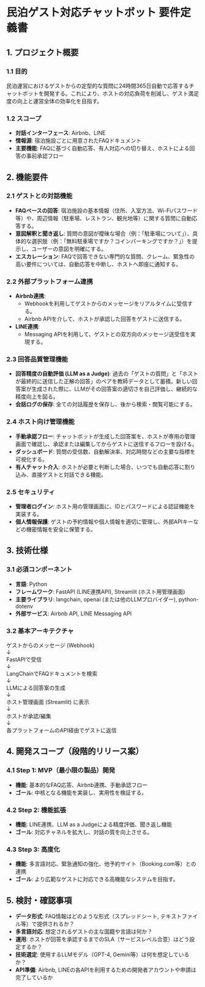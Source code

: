 # **民泊ゲスト対応チャットボット 要件定義書**

## **1\. プロジェクト概要**

### **1.1 目的**

民泊運営におけるゲストからの定型的な質問に24時間365日自動で応答するチャットボットを開発する。これにより、ホストの対応負荷を削減し、ゲスト満足度の向上と運営全体の効率化を目指す。

### **1.2 スコープ**

* **対話インターフェース**: Airbnb、LINE  
* **情報源**: 宿泊施設ごとに用意されたFAQドキュメント  
* **主要機能**: FAQに基づく自動応答、有人対応への切り替え、ホストによる回答の事前承認フロー

## **2\. 機能要件**

### **2.1 ゲストとの対話機能**

* **FAQベースの回答**: 宿泊施設の基本情報（住所、入室方法、Wi-Fiパスワード等）や、周辺情報（駐車場、レストラン、観光地等）に関する質問に自動応答する。  
* **意図解釈と聞き返し**: 質問の意図が曖昧な場合（例：「駐車場について」）、具体的な選択肢（例：「無料駐車場ですか？コインパーキングですか？」）を提示し、ユーザーの意図を明確にする。  
* **エスカレーション**: FAQで回答できない専門的な質問、クレーム、緊急性の高い要件については、自動応答を中断し、ホストへ即座に通知する。

### **2.2 外部プラットフォーム連携**

* **Airbnb連携**:  
  * Webhookを利用してゲストからのメッセージをリアルタイムに受信する。  
  * Airbnb APIを介して、ホストが承認した回答をゲストに送信する。  
* **LINE連携**:  
  * Messaging APIを利用して、ゲストとの双方向のメッセージ送受信を実現する。

### **2.3 回答品質管理機能**

* **回答精度の自動評価 (LLM as a Judge)**: 過去の「ゲストの質問」と「ホストが最終的に送信した正解の回答」のペアを教師データとして蓄積。新しい回答案が生成された際に、LLMがその回答案の適切さを自己評価し、継続的な精度向上を図る。  
* **会話ログの保存**: 全ての対話履歴を保存し、後から検索・閲覧可能にする。

### **2.4 ホスト向け管理機能**

* **手動承認フロー**: チャットボットが生成した回答案を、ホストが専用の管理画面で確認し、承認または編集してからゲストに送信するフローを設ける。  
* **ダッシュボード**: 質問の受信数、自動解決率、対応時間などの主要な指標を可視化する。  
* **有人チャット介入**: ホストが必要と判断した場合、いつでも自動応答に割り込み、直接ゲストと対話できる機能。

### **2.5 セキュリティ**

* **管理者ログイン**: ホスト用の管理画面に、IDとパスワードによる認証機能を実装する。  
* **個人情報保護**: ゲストの予約情報や個人情報を適切に管理し、外部APIキーなどの機密情報を安全に保管する。

## **3\. 技術仕様**

### **3.1 必須コンポーネント**

* **言語**: Python  
* **フレームワーク**: FastAPI (LINE連携API), Streamlit (ホスト用管理画面)  
* **主要ライブラリ**: langchain, openai (または他のLLMプロバイダー), python-dotenv  
* **外部サービス**: Airbnb API, LINE Messaging API

### **3.2 基本アーキテクチャ**

ゲストからのメッセージ (Webhook)  
↓  
FastAPIで受信  
↓  
LangChainでFAQドキュメントを検索  
↓  
LLMによる回答案の生成  
↓  
ホスト管理画面 (Streamlit) に表示  
↓  
ホストが承認/編集  
↓  
各プラットフォームのAPI経由でゲストに返信

## **4\. 開発スコープ（段階的リリース案）**

### **4.1 Step 1: MVP（最小限の製品）開発**

* **機能**: 基本的なFAQ応答、Airbnb連携、手動承認フロー  
* **ゴール**: 中核となる機能を実装し、実用性を検証する。

### **4.2 Step 2: 機能拡張**

* **機能**: LINE連携、LLM as a Judgeによる精度評価、聞き返し機能  
* **ゴール**: 対応チャネルを拡大し、対話の質を向上させる。

### **4.3 Step 3: 高度化**

* **機能**: 多言語対応、緊急通知の強化、他予約サイト（Booking.com等）との連携  
* **ゴール**: より広範なゲストに対応できる高機能なシステムを目指す。

## **5\. 検討・確認事項**

* **データ形式**: FAQ情報はどのような形式（スプレッドシート, テキストファイル等）で提供されるか？  
* **多言語対応**: 想定されるゲストの主な国籍や言語は何か？  
* **運用**: ホストが回答を承認するまでのSLA（サービスレベル合意）はどう設定するか？  
* **技術選定**: 使用するLLMモデル（GPT-4, Gemini等）は何を想定しているか？  
* **API準備**: Airbnb, LINEの各APIを利用するための開発者アカウントや申請は完了しているか